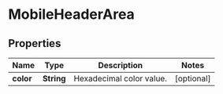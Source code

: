 
# MobileHeaderArea

## Properties
Name | Type | Description | Notes
------------ | ------------- | ------------- | -------------
**color** | **String** | Hexadecimal color value. |  [optional]



